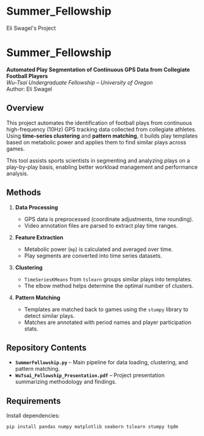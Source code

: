 # Summer_Fellowship

Eli Swagel's Project

# Summer_Fellowship

**Automated Play Segmentation of Continuous GPS Data from Collegiate Football Players**  
*Wu-Tsai Undergraduate Fellowship – University of Oregon*  
Author: Eli Swagel  

## Overview
This project automates the identification of football plays from continuous high-frequency (10Hz) GPS tracking data collected from collegiate athletes. Using **time-series clustering** and **pattern matching**, it builds play templates based on metabolic power and applies them to find similar plays across games.  

This tool assists sports scientists in segmenting and analyzing plays on a play-by-play basis, enabling better workload management and performance analysis.

## Methods
1. **Data Processing**
   - GPS data is preprocessed (coordinate adjustments, time rounding).
   - Video annotation files are parsed to extract play time ranges.

2. **Feature Extraction**
   - Metabolic power (`mp`) is calculated and averaged over time.
   - Play segments are converted into time series datasets.

3. **Clustering**
   - `TimeSeriesKMeans` from `tslearn` groups similar plays into templates.
   - The elbow method helps determine the optimal number of clusters.

4. **Pattern Matching**
   - Templates are matched back to games using the `stumpy` library to detect similar plays.
   - Matches are annotated with period names and player participation stats.

## Repository Contents
- **`SummerFellowship.py`** – Main pipeline for data loading, clustering, and pattern matching.
- **`WuTsai_Fellowship_Presentation.pdf`** – Project presentation summarizing methodology and findings.

## Requirements
Install dependencies:
```bash
pip install pandas numpy matplotlib seaborn tslearn stumpy tqdm

